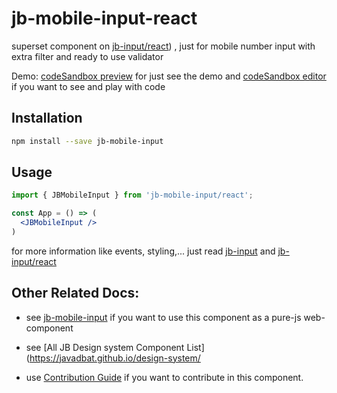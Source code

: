 # jb-mobile-input-react

superset component on  [jb-input/react](https://github.com/javadbat/jb-input/tree/main/react)) , just for mobile number input with extra filter and ready to use validator

 Demo: [codeSandbox preview](https://3f63dj.csb.app/samples/jb-mobile-input) for just see the demo and [codeSandbox editor](https://codesandbox.io/p/sandbox/jb-design-system-3f63dj?file=%2Fsrc%2Fsamples%2FJBMobileInput.tsx) if you want to see and play with code

## Installation

```sh
npm install --save jb-mobile-input
```

## Usage

```jsx
import { JBMobileInput } from 'jb-mobile-input/react';

const App = () => (
  <JBMobileInput />
)
```

for more information like events, styling,... just read [jb-input](https://github.com/javadbat/jb-input) and [jb-input/react](https://github.com/javadbat/jb-input/tree/main/react)

## Other Related Docs:

- see [jb-mobile-input](https://github.com/javadbat/jb-mobile-input) if you want to use this component as a pure-js web-component

- see [All JB Design system Component List](https://javadbat.github.io/design-system/

- use [Contribution Guide](https://github.com/javadbat/design-system/blob/main/docs/contribution-guide.md) if you want to contribute in this component.

